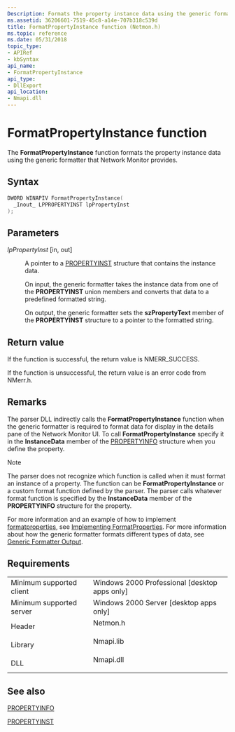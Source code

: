 ```yaml
---
Description: Formats the property instance data using the generic formatter that Network Monitor provides.
ms.assetid: 36206601-7519-45c8-a14e-707b318c539d
title: FormatPropertyInstance function (Netmon.h)
ms.topic: reference
ms.date: 05/31/2018
topic_type: 
- APIRef
- kbSyntax
api_name: 
- FormatPropertyInstance
api_type: 
- DllExport
api_location: 
- Nmapi.dll
---
```


# FormatPropertyInstance function

The **FormatPropertyInstance** function formats the property instance data using the generic formatter that Network Monitor provides.

## Syntax


```C++
DWORD WINAPIV FormatPropertyInstance(
  _Inout_ LPPROPERTYINST lpPropertyInst
);
```



## Parameters

<dl> <dt>

*lpPropertyInst* \[in, out\]
</dt> <dd>

A pointer to a [PROPERTYINST](propertyinst.md) structure that contains the instance data.

On input, the generic formatter takes the instance data from one of the **PROPERTYINST** union members and converts that data to a predefined formatted string.

On output, the generic formatter sets the **szPropertyText** member of the **PROPERTYINST** structure to a pointer to the formatted string.

</dd> </dl>

## Return value

If the function is successful, the return value is NMERR\_SUCCESS.

If the function is unsuccessful, the return value is an error code from NMerr.h.

## Remarks

The parser DLL indirectly calls the **FormatPropertyInstance** function when the generic formatter is required to format data for display in the details pane of the Network Monitor UI. To call **FormatPropertyInstance** specify it in the **InstanceData** member of the [PROPERTYINFO](propertyinfo.md) structure when you define the property.

> [!Note]  
> The parser does not recognize which function is called when it must format an instance of a property. The function can be **FormatPropertyInstance** or a custom format function defined by the parser. The parser calls whatever format function is specified by the **InstanceData** member of the **PROPERTYINFO** structure for the property.

 

For more information and an example of how to implement [formatproperties](formatproperties.md), see [Implementing FormatProperties](implementing-formatproperties.md). For more information about how the generic formatter formats different types of data, see [Generic Formatter Output](generic-formatter-output.md).

## Requirements



|                                     |                                                                                      |
|-------------------------------------|--------------------------------------------------------------------------------------|
| Minimum supported client<br/> | Windows 2000 Professional \[desktop apps only\]<br/>                           |
| Minimum supported server<br/> | Windows 2000 Server \[desktop apps only\]<br/>                                 |
| Header<br/>                   | <dl> <dt>Netmon.h</dt> </dl>  |
| Library<br/>                  | <dl> <dt>Nmapi.lib</dt> </dl> |
| DLL<br/>                      | <dl> <dt>Nmapi.dll</dt> </dl> |



## See also

<dl> <dt>

[PROPERTYINFO](propertyinfo.md)
</dt> <dt>

[PROPERTYINST](propertyinst.md)
</dt> </dl>

 

 




